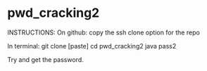 # pwd_cracking2
INSTRUCTIONS:
On github:
copy the ssh clone option for the repo

In terminal:
git clone [paste]
cd pwd_cracking2
java pass2

Try and get the password.

